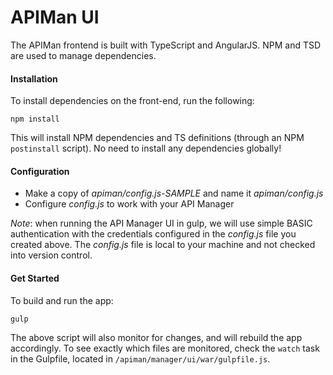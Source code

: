 # APIMan UI

The APIMan frontend is built with TypeScript and AngularJS. NPM and TSD are used to manage dependencies.

#### Installation

To install dependencies on the front-end, run the following:
 
 `npm install`
 
This will install NPM dependencies and TS definitions (through an NPM `postinstall` script). No need to install any 
dependencies globally!

#### Configuration
* Make a copy of *apiman/config.js-SAMPLE* and name it *apiman/config.js*
* Configure *config.js* to work with your API Manager

_Note_: when running the API Manager UI in gulp, we will use simple BASIC authentication
with the credentials configured in the *config.js* file you created above.  The *config.js*
file is local to your machine and not checked into version control.

#### Get Started

To build and run the app:

`gulp`

The above script will also monitor for changes, and will rebuild the app accordingly. To see exactly which files are monitored, check the `watch` task in the Gulpfile, located in `/apiman/manager/ui/war/gulpfile.js`.
